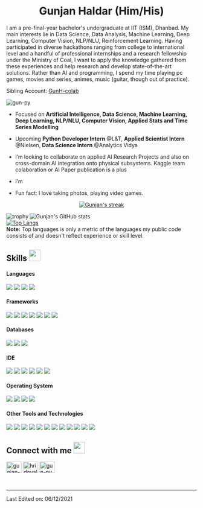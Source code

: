 <h1 align="center">Gunjan Haldar (Him/His)</h1>

I am a pre-final-year bachelor's undergraduate at IIT (ISM), Dhanbad. My main interests lie in Data Science, Data Analysis, Machine Learning, Deep Learning, Computer Vision, NLP/NLU, Reinforcement Learning. Having participated in diverse hackathons ranging from college to international level and a handful of professional internships and a research fellowship under the Ministry of Coal, I want to apply the knowledge gathered from these experiences and help research and develop state-of-the-art solutions. Rather than AI and programming, I spend my time playing pc games, movies and series, animes, music (guitar, though out of practice).

Sibling Account: [GunH-colab](https://github.com/GunH-colab)

<p align="left"> <img src="https://komarev.com/ghpvc/?username=gun-py" alt="gun-py" /> </p>

- Focused on **Artificial Intelligence, Data Science, Machine Learning, Deep Learning, NLP/NLU, Computer Vision, Applied Stats and Time Series Modelling**
- Upcoming **Python Developer Intern** @L&T, **Applied Scientist Intern** @Nielsen, **Data Science Intern** @Analytics Vidya
- I’m looking to collaborate on applied AI Research Projects and also on cross-domain AI integration onto physical subsystems. Kaggle team colaboration or AI Paper publication is a plus
- I’m

- Fun fact: I love taking photos, playing video games.

<p align="center">
    <a href="https://github.com/gun-py/github-readme-streak-stats">
        <img title="🔥 Get streak stats for your profile at git.io/streak-stats" alt="Gunjan's streak" src="https://github-readme-streak-stats.herokuapp.com/?user=gun-py&theme=black-ice&hide_border=true&stroke=0000&background=060A0CD0"/>
    </a>
</p>

![trophy](https://github-profile-trophy.vercel.app/?username=gun-py&row=1&no-bg=true)
![Gunjan's GitHub stats](https://github-readme-stats.vercel.app/api?username=gun-py&show_icons=true&count_private=true&theme=great-gatsby) </br>
[![Top Langs](https://github-readme-stats.vercel.app/api/top-langs/?username=gun-py&theme=great-gatsby&layout=compact)](https://github.com/gun-py)
</br>
<b>Note:</b> Top languages is only a metric of the languages my public code consists of and doesn't reflect experience or skill level.

## Skills <img src="https://media.giphy.com/media/iY8CRBdQXODJSCERIr/giphy.gif" width="30px">&nbsp; 

<h4> Languages </h4>
<span> 
  <img src="https://img.shields.io/badge/python-3670A0?style=for-the-badge&logo=python&logoColor=ffdd54">
  <img src="https://img.shields.io/badge/latex-%23008080.svg?style=for-the-badge&logo=latex&logoColor=white">
  <img src="https://img.shields.io/badge/C%2B%2B-00599C?style=for-the-badge&logo=c%2B%2B&logoColor=white">
  <img src="https://img.shields.io/badge/C-00599C?style=for-the-badge&logo=c&logoColor=white">
</span>

<h4> Frameworks </h4>
<span>
  <img src="https://img.shields.io/badge/Express.js-000000?style=for-the-badge&logo=express&logoColor=white">
  <img src="https://img.shields.io/badge/Yarn-2C8EBB?style=for-the-badge&logo=yarn&logoColor=white">
  <img src="https://img.shields.io/badge/npm-CB3837?style=for-the-badge&logo=npm&logoColor=white">
  <img src="https://img.shields.io/badge/Node.js-339933?style=for-the-badge&logo=nodedotjs&logoColor=white">
  <img src="https://img.shields.io/badge/React-20232A?style=for-the-badge&logo=react&logoColor=61DAFB">
  <img src="https://img.shields.io/badge/Laravel-FF2D20?style=for-the-badge&logo=laravel&logoColor=white">
  <img src="https://img.shields.io/badge/Bootstrap-563D7C?style=for-the-badge&logo=bootstrap&logoColor=white">
</span>

<h4> Databases </h4>
<span>
  <img src="https://img.shields.io/badge/MySQL-00000F?style=for-the-badge&logo=mysql&logoColor=white">
  <img src="https://img.shields.io/badge/SQLite-07405E?style=for-the-badge&logo=sqlite&logoColor=white">
  <img src="https://img.shields.io/badge/MongoDB-4EA94B?style=for-the-badge&logo=mongodb&logoColor=white">
</span>

<h4> IDE </h4>
<span>
<img src="https://img.shields.io/badge/Atom-%2366595C.svg?style=for-the-badge&logo=atom&logoColor=white">
<img src="https://img.shields.io/badge/sublime_text-%23575757.svg?&style=for-the-badge&logo=sublime-text&logoColor=important">
<img src="https://img.shields.io/badge/Visual_Studio_Code-0078D4?style=for-the-badge&logo=visual%20studio%20code&logoColor=white">
<img src="https://img.shields.io/badge/jupyter-%23FA0F00.svg?style=for-the-badge&logo=jupyter&logoColor=white">
<img src="https://img.shields.io/badge/pycharm-143?style=for-the-badge&logo=pycharm&logoColor=black&color=black&labelColor=green">
<img src="https://img.shields.io/badge/Spyder-838485?style=for-the-badge&logo=spyder%20ide&logoColor=maroon">

<h4> Operating System </h4>
<span>
  <img src="https://img.shields.io/badge/Linux-FCC624?style=for-the-badge&logo=linux&logoColor=black">
  <img src="https://img.shields.io/badge/Ubuntu-E95420?style=for-the-badge&logo=ubuntu&logoColor=white">
  <img src="https://img.shields.io/badge/Windows-0078D6?style=for-the-badge&logo=windows&logoColor=white">
  <img src="https://img.shields.io/badge/Android-3DDC84?style=for-the-badge&logo=android&logoColor=white">
</span>

<h4> Other Tools and Technologies </h4>
<span>
  <img src="https://img.shields.io/badge/Git-F05032?style=for-the-badge&logo=git&logoColor=white">
  <img src="https://img.shields.io/badge/Postman-FF6C37?style=for-the-badge&logo=Postman&logoColor=white">
  <img src="https://img.shields.io/badge/Xampp-F37623?style=for-the-badge&logo=xampp&logoColor=white">
  <img src="https://img.shields.io/badge/Shell_Script-121011?style=for-the-badge&logo=gnu-bash&logoColor=white">
  <img src="https://img.shields.io/badge/Git-F05032?style=for-the-badge&logo=git&logoColor=white">
  <img src="https://img.shields.io/badge/Markdown-000000?style=for-the-badge&logo=markdown&logoColor=white">
  <img src="https://img.shields.io/badge/Sass-CC6699?style=for-the-badge&logo=sass&logoColor=white">
  <img src="https://img.shields.io/badge/json-5E5C5C?style=for-the-badge&logo=json&logoColor=white">
  <img src="https://img.shields.io/badge/jQuery-0769AD?style=for-the-badge&logo=jquery&logoColor=white">
  <img src="https://img.shields.io/badge/React_Router-CA4245?style=for-the-badge&logo=react-router&logoColor=white">
  <img src="https://img.shields.io/badge/styled--components-DB7093?style=for-the-badge&logo=styled-components&logoColor=white">
  <img src="https://img.shields.io/badge/Font_Awesome-339AF0?style=for-the-badge&logo=fontawesome&logoColor=white">
</span>
    

## Connect with me <img src="https://media.giphy.com/media/iY8CRBdQXODJSCERIr/giphy.gif" width="30px">
<a href="https://linkedin.com/in/gunjan-h-5624a51a4" target="blank"><img align="center" src="https://raw.githubusercontent.com/rahuldkjain/github-profile-readme-generator/master/src/images/icons/Social/linked-in-alt.svg" alt="gunjan-h-5624a51a4" height="30" width="40" /></a>
<a href="https://instagram.com/hridoyalhazard" target="blank"><img align="center" src="https://raw.githubusercontent.com/rahuldkjain/github-profile-readme-generator/master/src/images/icons/Social/instagram.svg" alt="hridoyalhazard" height="30" width="40" /></a>
<a href="https://github.com/gun-py" target="blank"><img align="center" src="https://raw.githubusercontent.com/rahuldkjain/github-profile-readme-generator/master/src/images/icons/Social/github.svg" alt="gun-py" height="30" width="40" /></a>
    
<br>


-----


Last Edited on: 06/12/2021
